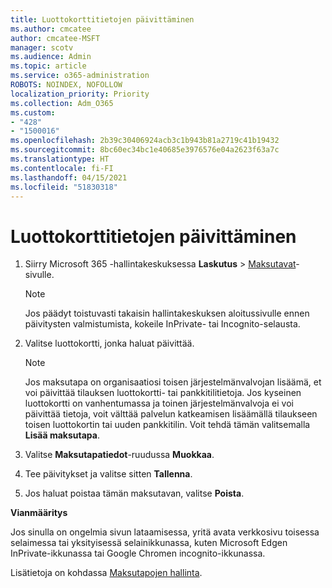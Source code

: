```yaml
---
title: Luottokorttitietojen päivittäminen
ms.author: cmcatee
author: cmcatee-MSFT
manager: scotv
ms.audience: Admin
ms.topic: article
ms.service: o365-administration
ROBOTS: NOINDEX, NOFOLLOW
localization_priority: Priority
ms.collection: Adm_O365
ms.custom:
- "428"
- "1500016"
ms.openlocfilehash: 2b39c30406924acb3c1b943b81a2719c41b19432
ms.sourcegitcommit: 8bc60ec34bc1e40685e3976576e04a2623f63a7c
ms.translationtype: HT
ms.contentlocale: fi-FI
ms.lasthandoff: 04/15/2021
ms.locfileid: "51830318"
---
```

# <a name="update-credit-card-information"></a>Luottokorttitietojen päivittäminen

1. Siirry Microsoft 365 -hallintakeskuksessa **Laskutus** \> [Maksutavat](https://go.microsoft.com/fwlink/p/?linkid=2018806)-sivulle.

    > [!NOTE]
    > Jos päädyt toistuvasti takaisin hallintakeskuksen aloitussivulle ennen päivitysten valmistumista, kokeile InPrivate- tai Incognito-selausta.
  
2. Valitse luottokortti, jonka haluat päivittää.

    > [!NOTE]
    > Jos maksutapa on organisaatiosi toisen järjestelmänvalvojan lisäämä, et voi päivittää tilauksen luottokortti- tai pankkitilitietoja. Jos kyseinen luottokortti on vanhentumassa ja toinen järjestelmänvalvoja ei voi päivittää tietoja, voit välttää palvelun katkeamisen lisäämällä tilaukseen toisen luottokortin tai uuden pankkitilin. Voit tehdä tämän valitsemalla **Lisää maksutapa**.
  
3. Valitse **Maksutapatiedot**-ruudussa **Muokkaa**.

4. Tee päivitykset ja valitse sitten **Tallenna**.

5. Jos haluat poistaa tämän maksutavan, valitse **Poista**.

**Vianmääritys**

Jos sinulla on ongelmia sivun lataamisessa, yritä avata verkkosivu toisessa selaimessa tai yksityisessä selainikkunassa, kuten Microsoft Edgen InPrivate-ikkunassa tai Google Chromen incognito-ikkunassa. 

Lisätietoja on kohdassa [Maksutapojen hallinta](https://docs.microsoft.com/microsoft-365/commerce/billing-and-payments/manage-payment-methods).